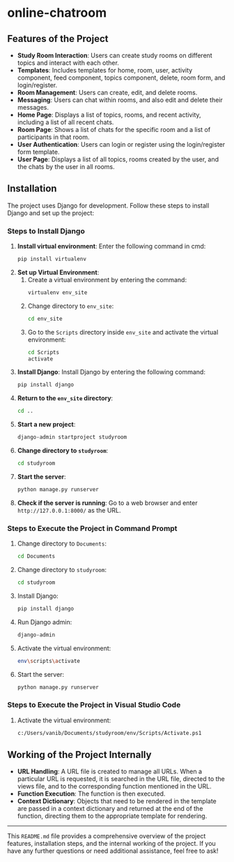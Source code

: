 # online-chatroom

## Features of the Project

- **Study Room Interaction**: Users can create study rooms on different topics and interact with each other.
- **Templates**: Includes templates for home, room, user, activity component, feed component, topics component, delete, room form, and login/register.
- **Room Management**: Users can create, edit, and delete rooms.
- **Messaging**: Users can chat within rooms, and also edit and delete their messages.
- **Home Page**: Displays a list of topics, rooms, and recent activity, including a list of all recent chats.
- **Room Page**: Shows a list of chats for the specific room and a list of participants in that room.
- **User Authentication**: Users can login or register using the login/register form template.
- **User Page**: Displays a list of all topics, rooms created by the user, and the chats by the user in all rooms.

## Installation

The project uses Django for development. Follow these steps to install Django and set up the project:

### Steps to Install Django

1. **Install virtual environment**: Enter the following command in cmd:
    ```bash
    pip install virtualenv
    ```
2. **Set up Virtual Environment**: 
    1. Create a virtual environment by entering the command:
        ```bash
        virtualenv env_site
        ```
    2. Change directory to `env_site`:
        ```bash
        cd env_site
        ```
    3. Go to the `Scripts` directory inside `env_site` and activate the virtual environment:
        ```bash
        cd Scripts
        activate
        ```
3. **Install Django**: Install Django by entering the following command:
    ```bash
    pip install django
    ```
4. **Return to the `env_site` directory**:
    ```bash
    cd ..
    ```
5. **Start a new project**:
    ```bash
    django-admin startproject studyroom
    ```
6. **Change directory to `studyroom`**:
    ```bash
    cd studyroom
    ```
7. **Start the server**:
    ```bash
    python manage.py runserver
    ```
8. **Check if the server is running**: Go to a web browser and enter `http://127.0.0.1:8000/` as the URL.

### Steps to Execute the Project in Command Prompt

1. Change directory to `Documents`:
    ```bash
    cd Documents
    ```
2. Change directory to `studyroom`:
    ```bash
    cd studyroom
    ```
3. Install Django:
    ```bash
    pip install django
    ```
4. Run Django admin:
    ```bash
    django-admin
    ```
5. Activate the virtual environment:
    ```bash
    env\scripts\activate
    ```
6. Start the server:
    ```bash
    python manage.py runserver
    ```

### Steps to Execute the Project in Visual Studio Code

1. Activate the virtual environment:
    ```bash
    c:/Users/vanib/Documents/studyroom/env/Scripts/Activate.ps1
    ```

## Working of the Project Internally

- **URL Handling**: A URL file is created to manage all URLs. When a particular URL is requested, it is searched in the URL file, directed to the views file, and to the corresponding function mentioned in the URL.
- **Function Execution**: The function is then executed.
- **Context Dictionary**: Objects that need to be rendered in the template are passed in a context dictionary and returned at the end of the function, directing them to the appropriate template for rendering.

---

This `README.md` file provides a comprehensive overview of the project features, installation steps, and the internal working of the project. If you have any further questions or need additional assistance, feel free to ask!
